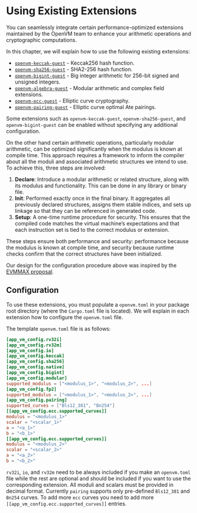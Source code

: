 # Using Existing Extensions

You can seamlessly integrate certain performance-optimized extensions maintained by the OpenVM team to enhance your arithmetic operations and cryptographic computations.

In this chapter, we will explain how to use the following existing extensions:

- [`openvm-keccak-guest`](./keccak.md) - Keccak256 hash function.
- [`openvm-sha256-guest`](./sha256.md) - SHA2-256 hash function.
- [`openvm-bigint-guest`](./bigint.md) - Big integer arithmetic for 256-bit signed and unsigned integers.
- [`openvm-algebra-guest`](./algebra.md) - Modular arithmetic and complex field extensions.
- [`openvm-ecc-guest`](./ecc.md) - Elliptic curve cryptography.
- [`openvm-pairing-guest`](./pairing.md) - Elliptic curve optimal Ate pairings.

Some extensions such as `openvm-keccak-guest`, `openvm-sha256-guest`, and `openvm-bigint-guest` can be enabled without specifying any additional configuration.

On the other hand certain arithmetic operations, particularly modular arithmetic, can be optimized significantly when the modulus is known at compile time. This approach requires a framework to inform the compiler about all the moduli and associated arithmetic structures we intend to use. To achieve this, three steps are involved:

1. **Declare**: Introduce a modular arithmetic or related structure, along with its modulus and functionality. This can be done in any library or binary file.
2. **Init**: Performed exactly once in the final binary. It aggregates all previously declared structures, assigns them stable indices, and sets up linkage so that they can be referenced in generated code.
3. **Setup**: A one-time runtime procedure for security. This ensures that the compiled code matches the virtual machine’s expectations and that each instruction set is tied to the correct modulus or extension.

These steps ensure both performance and security: performance because the modulus is known at compile time, and security because runtime checks confirm that the correct structures have been initialized.

Our design for the configuration procedure above was inspired by the [EVMMAX proposal](https://github.com/jwasinger/EIPs/blob/evmmax-2/EIPS/eip-6601.md).

## Configuration

To use these extensions, you must populate a `openvm.toml` in your package root directory (where the `Cargo.toml` file is located).
We will explain in each extension how to configure the `openvm.toml` file.

The template `openvm.toml` file is as follows:

```toml
[app_vm_config.rv32i]
[app_vm_config.rv32m]
[app_vm_config.io]
[app_vm_config.keccak]
[app_vm_config.sha256]
[app_vm_config.native]
[app_vm_config.bigint]
[app_vm_config.modular]
supported_modulus = ["<modulus_1>", "<modulus_2>", ...]
[app_vm_config.fp2]
supported_modulus = ["<modulus_1>", "<modulus_2>", ...]
[app_vm_config.pairing]
supported_curves = ["Bls12_381", "Bn254"]
[[app_vm_config.ecc.supported_curves]]
modulus = "<modulus_1>"
scalar = "<scalar_1>"
a = "<a_1>"
b = "<b_1>"
[[app_vm_config.ecc.supported_curves]]
modulus = "<modulus_2>"
scalar = "<scalar_2>"
a = "<a_2>"
b = "<b_2>"
```

`rv32i`, `io`, and `rv32m` need to be always included if you make an `openvm.toml` file while the rest are optional and should be included if you want to use the corresponding extension.
All moduli and scalars must be provided in decimal format. Currently `pairing` supports only pre-defined `Bls12_381` and `Bn254` curves. To add more `ecc` curves you need to add more `[[app_vm_config.ecc.supported_curves]]` entries.
